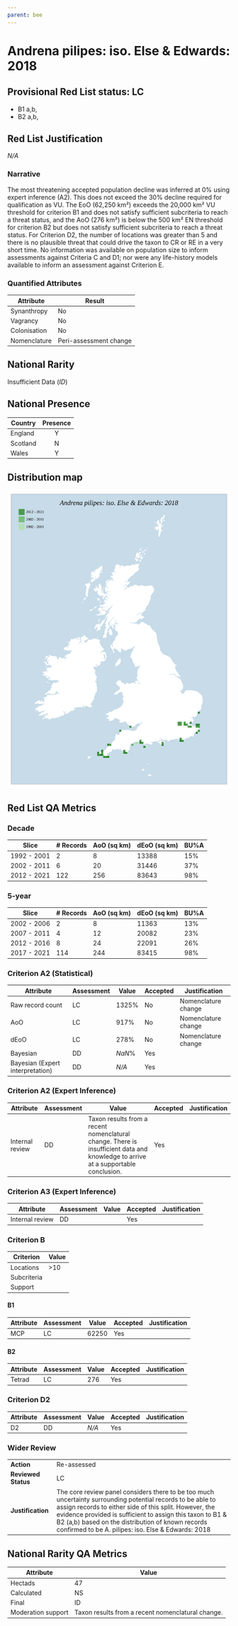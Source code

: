 ```yaml
---
parent: bee
---
```


# Andrena pilipes: iso. Else & Edwards: 2018

## Provisional Red List status: LC
- B1 a,b, 
- B2 a,b, 

## Red List Justification
*N/A*
### Narrative


The most threatening accepted population decline was inferred at 0% using expert inference (A2). This does not exceed the 30% decline required for qualification as VU. The EoO (62,250 km²) exceeds the 20,000 km² VU threshold for criterion B1 and does not satisfy sufficient subcriteria to reach a threat status, and the AoO (276 km²) is below the 500 km² EN threshold for criterion B2 but does not satisfy sufficient subcriteria to reach a threat status. For Criterion D2, the number of locations was greater than 5 and there is no plausible threat that could drive the taxon to CR or RE in a very short time. No information was available on population size to inform assessments against Criteria C and D1; nor were any life-history models available to inform an assessment against Criterion E.
### Quantified Attributes
|Attribute|Result|
|---|---|
|Synanthropy|No|
|Vagrancy|No|
|Colonisation|No|
|Nomenclature|Peri-assessment change|


## National Rarity
Insufficient Data (*ID*)

## National Presence
|Country|Presence
|---|:-:|
|England|Y|
|Scotland|N|
|Wales|Y|


## Distribution map
![](../map/10.svg)

## Red List QA Metrics
### Decade
| Slice | # Records | AoO (sq km) | dEoO (sq km) |BU%A |
|---|---|---|---|---|
|1992 - 2001|2|8|13388|15%|
|2002 - 2011|6|20|31446|37%|
|2012 - 2021|122|256|83643|98%|
### 5-year
| Slice | # Records | AoO (sq km) | dEoO (sq km) |BU%A |
|---|---|---|---|---|
|2002 - 2006|2|8|11363|13%|
|2007 - 2011|4|12|20082|23%|
|2012 - 2016|8|24|22091|26%|
|2017 - 2021|114|244|83415|98%|
### Criterion A2 (Statistical)
|Attribute|Assessment|Value|Accepted|Justification
|---|---|---|---|---|
|Raw record count|LC|1325%|No|Nomenclature change|
|AoO|LC|917%|No|Nomenclature change|
|dEoO|LC|278%|No|Nomenclature change|
|Bayesian|DD|*NaN*%|Yes||
|Bayesian (Expert interpretation)|DD|*N/A*|Yes||
### Criterion A2 (Expert Inference)
|Attribute|Assessment|Value|Accepted|Justification
|---|---|---|---|---|
|Internal review|DD|Taxon results from a recent nomenclatural change. There is insufficient data and knowledge to arrive at a supportable conclusion.|Yes||
### Criterion A3 (Expert Inference)
|Attribute|Assessment|Value|Accepted|Justification
|---|---|---|---|---|
|Internal review|DD||Yes||
### Criterion B
|Criterion| Value|
|---|---|
|Locations|>10|
|Subcriteria||
|Support||
#### B1
|Attribute|Assessment|Value|Accepted|Justification
|---|---|---|---|---|
|MCP|LC|62250|Yes||
#### B2
|Attribute|Assessment|Value|Accepted|Justification
|---|---|---|---|---|
|Tetrad|LC|276|Yes||
### Criterion D2
|Attribute|Assessment|Value|Accepted|Justification
|---|---|---|---|---|
|D2|DD|*N/A*|Yes||
### Wider Review
|  |  |
|---|---|
|**Action**|Re-assessed|
|**Reviewed Status**|LC|
|**Justification**|The core review panel considers there to be too much uncertainty surrounding potential records to be able to assign records to either side of this split. However, the evidence provided is sufficient to assign this taxon to B1 & B2 (a,b) based on the distribution of known records confirmed to be A. pilipes: iso. Else & Edwards: 2018|


## National Rarity QA Metrics
|Attribute|Value|
|---|---|
|Hectads|47|
|Calculated|NS|
|Final|ID|
|Moderation support|Taxon results from a recent nomenclatural change.|


